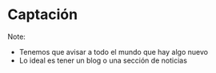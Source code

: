# Captación



Note:
* Tenemos que avisar a todo el mundo que hay algo nuevo
* Lo ideal es tener un blog o una sección de noticias
